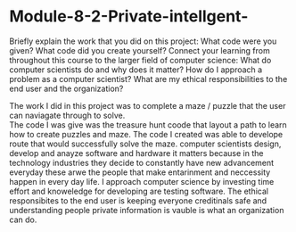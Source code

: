 # Module-8-2-Private-intellgent-
Briefly explain the work that you did on this project: What code were you given? What code did you create yourself?
Connect your learning from throughout this course to the larger field of computer science:
What do computer scientists do and why does it matter?
How do I approach a problem as a computer scientist?
What are my ethical responsibilities to the end user and the organization?

The work I did in this project was to complete a maze / puzzle that the user can naviagate through to solve.  
The code I was give was the treasure hunt coode that layout a path to learn how to create puzzles and maze. The code I created was able to develope route that would successfully solve the maze. 
computer scientists design, develop and anayze software and hardware it matters because in the technology industries they decide to constantly have new advancement everyday these arwe the people that make entarinment and neccessity happen in every day life. 
I approach computer science by investing time effort and knoweledge for developing are testing software. 
The ethical responsibites to the end user is keeping everyone creditinals safe and understanding people private information is vauble is what an organization can do. 
